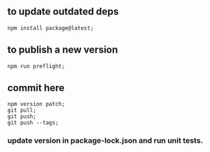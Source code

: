 ## to update outdated deps

    npm install package@latest;

## to publish a new version

    npm run preflight;

## commit here

    npm version patch;
    git pull;
    git push;
    git push --tags;

### update version in package-lock.json and run unit tests.

